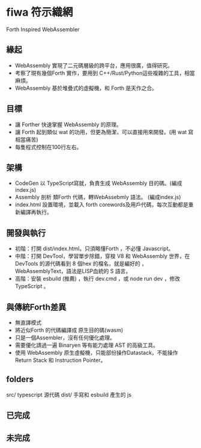 ﻿# fiwa 符示織網
Forth Inspired WebAssembler 

## 緣起
- WebAssembly 實現了二元碼層級的跨平台，應用很廣，值得研究。
- 考察了現有幾個Forth 實作，要用到 C++/Rust/Python這些複雜的工具，相當麻煩。
- WebAssembly 基於堆疊式的虛擬機，和 Forth 是天作之合。

## 目標
- 讓 Forther 快速掌握 WebAssembly 的原理。
- 讓 Forth 起到類似 wat 的功用，但更為簡潔，可以直接用來開發。(用 wat 寫相當痛苦)
- 每隻程式控制在100行左右。

## 架構
- CodeGen 以 TypeScript寫就，負責生成 WebAssembly 目的碼。(編成index.js)
- Assembly 剖析 類Forth 代碼，轉WebAssebmly 語法。 (編成index.js)
- index.html 設置環境，並載入 forth corewords及用戶代碼，每次互動都是重新編譯再執行。

## 開發與執行
- 初階：打開 dist/index.html。只須略懂Forth ，不必懂 Javascript。
- 中階：打開 DevTool，學習單步除錯，穿梭 V8 和 WebAssembly 世界，在DevTools 的源代碼看到 8 個hex 的檔名，就是編好的 ，WebAssemblyText，語法是LISP血統的 S 語言。
- 高階：安裝 esbuild (推薦) ，執行 dev.cmd ，或 node run dev ，修改 TypeScript 。

## 與傳統Forth差異
- 無直譯模式
- 將近似Forth 的代碼編譯成 原生目的碼(wasm)
- 只是一個Assembler，沒有任何優化處理。
- 需要優化請過一遍 Binaryen 等有能力處理 AST 的高級工具。
- 使用 WebAssembly 原生虛擬機，只能部份操作Datastack，不能操作 Return Stack 和 Instruction Pointer。

## folders
src/      typescript 源代碼
dist/    手寫和 esbuild 產生的 js


## 已完成


## 未完成
